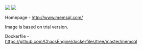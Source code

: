 [![](https://images.microbadger.com/badges/image/chaosengine/memsql.svg)](https://microbadger.com/images/chaosengine/memsql "Get your own image badge on microbadger.com")
[![](https://images.microbadger.com/badges/version/chaosengine/memsql.svg)](https://microbadger.com/images/chaosengine/memsql "Get your own version badge on microbadger.com")

Homepage - http://www.memsql.com/

Image is based on trial version.

Dockerfile - https://github.com/ChaosEngine/dockerfiles/tree/master/memsql
